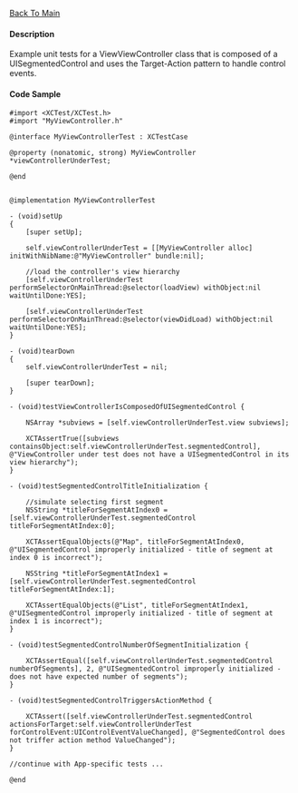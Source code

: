 [Back To Main](https://github.com/ccabanero/ios-unit-testing-patterns)

#### Description
Example unit tests for a ViewViewController class that is composed of a UISegmentedControl and uses the Target-Action pattern to handle control events.

#### Code Sample
	#import <XCTest/XCTest.h>
	#import "MyViewController.h"
	
	@interface MyViewControllerTest : XCTestCase
	
	@property (nonatomic, strong) MyViewController *viewControllerUnderTest;
	
	@end
	
	
	@implementation MyViewControllerTest
	
	- (void)setUp
	{
	    [super setUp];
	    
	    self.viewControllerUnderTest = [[MyViewController alloc] initWithNibName:@"MyViewController" bundle:nil];
	    
	    //load the controller's view hierarchy
	    [self.viewControllerUnderTest performSelectorOnMainThread:@selector(loadView) withObject:nil waitUntilDone:YES];
	    
	    [self.viewControllerUnderTest performSelectorOnMainThread:@selector(viewDidLoad) withObject:nil waitUntilDone:YES];
	}
	
	- (void)tearDown
	{
	    self.viewControllerUnderTest = nil;
	    
	    [super tearDown];
	}
	
	- (void)testViewControllerIsComposedOfUISegmentedControl {
	    
	    NSArray *subviews = [self.viewControllerUnderTest.view subviews];
	    
	    XCTAssertTrue([subviews containsObject:self.viewControllerUnderTest.segmentedControl], @"ViewController under test does not have a UISegmentedControl in its view hierarchy");
	}
	
	- (void)testSegmentedControlTitleInitialization {
	    
	    //simulate selecting first segment
	    NSString *titleForSegmentAtIndex0 = [self.viewControllerUnderTest.segmentedControl titleForSegmentAtIndex:0];
	    
	    XCTAssertEqualObjects(@"Map", titleForSegmentAtIndex0, @"UISegmentedControl improperly initialized - title of segment at index 0 is incorrect");
	    
	    NSString *titleForSegmentAtIndex1 = [self.viewControllerUnderTest.segmentedControl titleForSegmentAtIndex:1];
	    
	    XCTAssertEqualObjects(@"List", titleForSegmentAtIndex1, @"UISegmentedControl improperly initialized - title of segment at index 1 is incorrect");
	}
	
	- (void)testSegmentedControlNumberOfSegmentInitialization {
	    
	    XCTAssertEqual([self.viewControllerUnderTest.segmentedControl numberOfSegments], 2, @"UISegmentedControl improperly initialized - does not have expected number of segments");
	}
	
	- (void)testSegmentedControlTriggersActionMethod {
	    
	    XCTAssert([self.viewControllerUnderTest.segmentedControl actionsForTarget:self.viewControllerUnderTest forControlEvent:UIControlEventValueChanged], @"SegmentedControl does not triffer action method ValueChanged");
	}
	
	//continue with App-specific tests ...
	
	@end